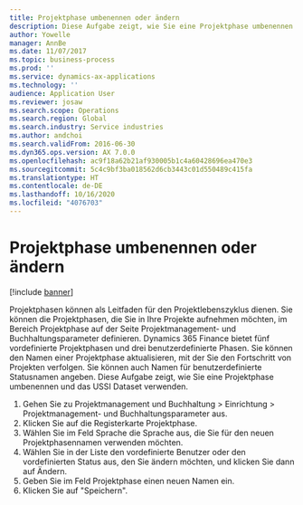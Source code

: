 ```yaml
---
title: Projektphase umbenennen oder ändern
description: Diese Aufgabe zeigt, wie Sie eine Projektphase umbenennen oder ändern.
author: Yowelle
manager: AnnBe
ms.date: 11/07/2017
ms.topic: business-process
ms.prod: ''
ms.service: dynamics-ax-applications
ms.technology: ''
audience: Application User
ms.reviewer: josaw
ms.search.scope: Operations
ms.search.region: Global
ms.search.industry: Service industries
ms.author: andchoi
ms.search.validFrom: 2016-06-30
ms.dyn365.ops.version: AX 7.0.0
ms.openlocfilehash: ac9f18a62b21af930005b1c4a60428696ea470e3
ms.sourcegitcommit: 5c4c9bf3ba018562d6cb3443c01d550489c415fa
ms.translationtype: HT
ms.contentlocale: de-DE
ms.lasthandoff: 10/16/2020
ms.locfileid: "4076703"
---
```

# <a name="rename-or-modify-a-project-stage"></a>Projektphase umbenennen oder ändern

[!include [banner](../../includes/banner.md)]

Projektphasen können als Leitfaden für den Projektlebenszyklus dienen. Sie können die Projektphasen, die Sie in Ihre Projekte aufnehmen möchten, im Bereich Projektphase auf der Seite Projektmanagement- und Buchhaltungsparameter definieren. Dynamics 365 Finance bietet fünf vordefinierte Projektphasen und drei benutzerdefinierte Phasen. Sie können den Namen einer Projektphase aktualisieren, mit der Sie den Fortschritt von Projekten verfolgen. Sie können auch Namen für benutzerdefinierte Statusnamen angeben. Diese Aufgabe zeigt, wie Sie eine Projektphase umbenennen und das USSI Dataset verwenden.

1. Gehen Sie zu Projektmanagement und Buchhaltung > Einrichtung > Projektmanagement- und Buchhaltungsparameter aus.
2. Klicken Sie auf die Registerkarte Projektphase.
3. Wählen Sie im Feld Sprache die Sprache aus, die Sie für den neuen Projektphasennamen verwenden möchten.
4. Wählen Sie in der Liste den vordefinierte Benutzer oder den vordefinierten Status aus, den Sie ändern möchten, und klicken Sie dann auf Ändern. 
5. Geben Sie im Feld Projektphase einen neuen Namen ein.
6. Klicken Sie auf "Speichern".
